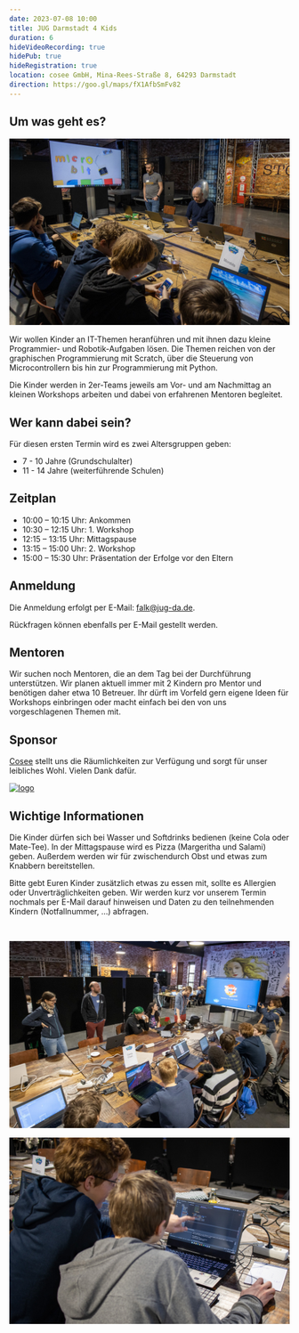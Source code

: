 ```yaml
---
date: 2023-07-08 10:00
title: JUG Darmstadt 4 Kids
duration: 6
hideVideoRecording: true
hidePub: true
hideRegistration: true
location: cosee GmbH, Mina-Rees-Straße 8, 64293 Darmstadt
direction: https://goo.gl/maps/fX1AfbSmFv82
---
```


## Um was geht es?

![Kinder bei einem IT 4 Kids Workshop](/images/4kids1.jpg)

Wir wollen Kinder an IT-Themen heranführen und mit ihnen dazu kleine Programmier- und Robotik-Aufgaben lösen. Die Themen reichen von der graphischen Programmierung mit Scratch, über die Steuerung von Microcontrollern bis hin zur Programmierung mit Python.

Die Kinder werden in 2er-Teams jeweils am Vor- und am Nachmittag an kleinen Workshops arbeiten und dabei von erfahrenen Mentoren begleitet. 

## Wer kann dabei sein?

Für diesen ersten Termin wird es zwei Altersgruppen geben: 
* 7 - 10 Jahre (Grundschulalter) 
* 11 - 14 Jahre (weiterführende Schulen)

## Zeitplan

* 10:00 – 10:15 Uhr: Ankommen  
* 10:30 – 12:15 Uhr: 1. Workshop  
* 12:15 – 13:15 Uhr: Mittagspause  
* 13:15 – 15:00 Uhr: 2. Workshop  
* 15:00 – 15:30 Uhr: Präsentation der Erfolge vor den Eltern  

## Anmeldung

Die Anmeldung erfolgt per E-Mail: falk@jug-da.de.

Rückfragen können ebenfalls per E-Mail gestellt werden.

## Mentoren

Wir suchen noch Mentoren, die an dem Tag bei der Durchführung unterstützen. Wir planen aktuell immer mit 2 Kindern pro Mentor und benötigen daher etwa 10 Betreuer. Ihr dürft im Vorfeld gern eigene Ideen für Workshops einbringen oder macht einfach bei den von uns vorgeschlagenen Themen mit.

## Sponsor

[Cosee](http://www.cosee.biz) stellt uns die Räumlichkeiten zur Verfügung und sorgt für unser leibliches Wohl. Vielen Dank dafür. 

[![logo](/images/sponsors/cosee.png)](http://www.cosee.biz)

## Wichtige Informationen

Die Kinder dürfen sich bei Wasser und Softdrinks bedienen (keine Cola oder Mate-Tee). In der Mittagspause wird es Pizza (Margeritha und Salami) geben. Außerdem werden wir für zwischendurch Obst und etwas zum Knabbern bereitstellen. 

Bitte gebt Euren Kinder zusätzlich etwas zu essen mit, sollte es Allergien oder Unverträglichkeiten geben. Wir werden kurz vor unserem Termin nochmals per E-Mail darauf hinweisen und Daten zu den teilnehmenden Kindern (Notfallnummer, ...) abfragen.

<br/>

![Kinder bei einem IT 4 Kids Workshop](/images/4kids2.jpg)

![Kinder bei einem IT 4 Kids Workshop](/images/4kids3.jpg)
